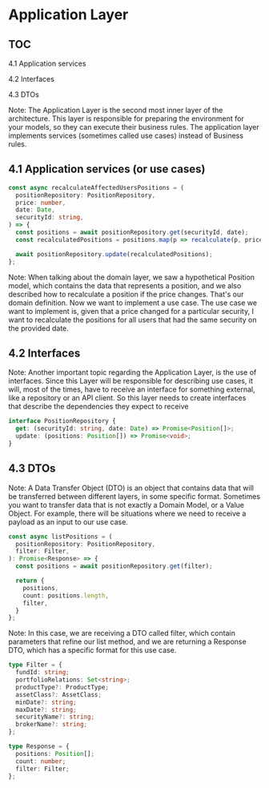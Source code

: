 # Application Layer


## TOC

4.1 Application services

4.2 Interfaces

4.3 DTOs

Note: The Application Layer is the second most inner layer of the architecture.
This layer is responsible for preparing the environment for your models, so they can execute their business rules.
The application layer implements services (sometimes called use cases) instead of Business rules.


## 4.1 Application services (or use cases)


```ts
const async recalculateAffectedUsersPositions = (
  positionRepository: PositionRepository,
  price: number,
  date: Date,
  securityId: string,
) => {
  const positions = await positionRepository.get(securityId, date);
  const recalculatedPositions = positions.map(p => recalculate(p, price));

  await positionRepository.update(recalculatedPositions);
};
```

Note: When talking about the domain layer, we saw a hypothetical Position model, which contains the data that represents a position, and we also described how to recalculate a position if the price changes.
That's our domain definition. Now we want to implement a use case.
The use case we want to implement is, given that a price changed for a particular security, I want to recalculate the positions for all users that had the same security on the provided date.


## 4.2 Interfaces

Note: Another important topic regarding the Application Layer, is the use of interfaces.
Since this Layer will be responsible for describing use cases, it will, most of the times, have to receive an interface for something external, like a repository or an API client.
So this layer needs to create interfaces that describe the dependencies they expect to receive


```ts
interface PositionRepository {
  get: (securityId: string, date: Date) => Promise<Position[]>;
  update: (positions: Position[]) => Promise<void>;
}
```


## 4.3 DTOs

Note:
A Data Transfer Object (DTO) is an object that contains data that will be transferred between different layers, in some specific format.
Sometimes you want to transfer data that is not exactly a Domain Model, or a Value Object.
For example, there will be situations where we need to receive a payload as an input to our use case.


```ts
const async listPositions = (
  positionRepository: PositionRepository,
  filter: Filter,
): Promise<Response> => {
  const positions = await positionRepository.get(filter);

  return {
    positions,
    count: positions.length,
    filter,
  }
};
```

Note:
In this case, we are receiving a DTO called filter, which contain parameters that refine our list method, and we are returning a Response DTO, which has a specific format for this use case.


```ts
type Filter = {
  fundId: string;
  portfolioRelations: Set<string>;
  productType?: ProductType;
  assetClass?: AssetClass;
  minDate?: string;
  maxDate?: string;
  securityName?: string;
  brokerName?: string;
};

type Response = {
  positions: Position[];
  count: number;
  filter: Filter;
};
```
